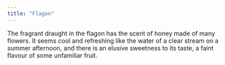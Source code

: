 ```yaml
---
title: "Flagon"
---
```


The fragrant draught in the flagon has the scent of honey made of many
flowers. It seems cool and refreshing like the water of a clear stream
on a summer afternoon, and there is an elusive sweetness to its taste, a
faint flavour of some unfamiliar fruit.